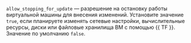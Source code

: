 `allow_stopping_for_update` — разрешение на остановку работы виртуальной машины для внесения изменений. Установите значение `true`, если планируете изменять сетевые настройки, вычислительные ресурсы, диски или файловые хранилища ВМ с помощью {{ TF }}. Значение по умолчанию `false`.